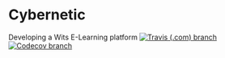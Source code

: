 # Cybernetic
Developing a Wits E-Learning platform 
[![Travis (.com) branch](https://img.shields.io/travis/com/2105624/Cybernetic/main?label=BUILD%20TEMP&style=for-the-badge)](https://travis-ci.com/github/2105624/Cybernetic)
 [![Codecov branch](https://img.shields.io/codecov/c/github/2105624/Cybernetic/master?label=CODECOV%20COVERAGE&style=for-the-badge)](https://app.codecov.io/gh/2105624/Cybernetic)
